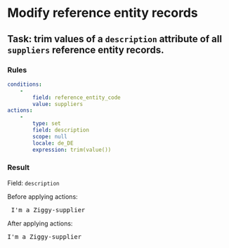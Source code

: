 [comment]: <> (This file is auto-generated based on example-provider.)
# Modify reference entity records

## Task: trim values of a `description` attribute of all `suppliers` reference entity records.

### Rules

```yaml
conditions:
    -
        field: reference_entity_code
        value: suppliers
actions:
    -
        type: set
        field: description
        scope: null
        locale: de_DE
        expression: trim(value())
```

### Result

Field: `description`

Before applying actions: <pre>  I&#039;m a Ziggy-supplier    </pre>

After applying actions: <pre>I&#039;m a Ziggy-supplier</pre>
